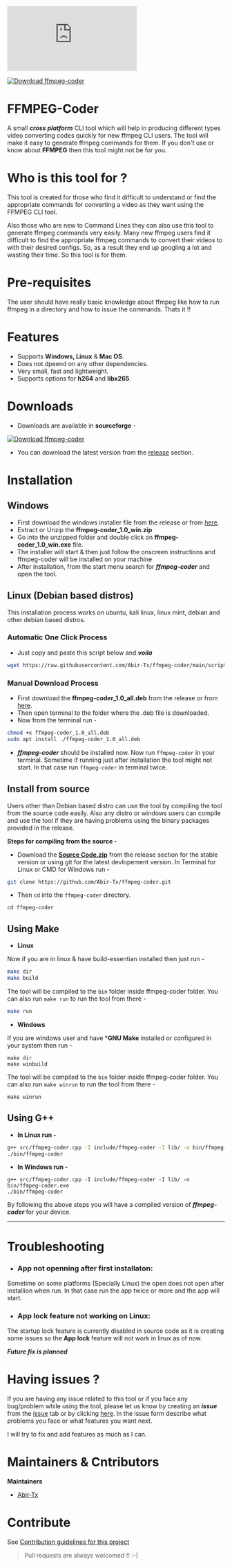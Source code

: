 [![Download ffmpeg-coder](https://sourceforge.net/sflogo.php?type=11&group_id=3333544)](https://sourceforge.net/p/ffmpeg-coder/) 

[![Download ffmpeg-coder](https://img.shields.io/sourceforge/dt/ffmpeg-coder.svg)](https://sourceforge.net/projects/ffmpeg-coder/files/latest/download)
# FFMPEG-Coder
A small ***cross platform*** CLI tool which will help in producing different types video converting codes quickly for new ffmpeg CLI users. The tool will make it easy to generate ffmpeg commands for them. If you don't use or know about **FFMPEG** then this tool might not be for you.

# Who is this tool for ?
This tool is created for those who find it difficult to understand or find the appropriate commands for converting a video as they want using the FFMPEG CLI tool.

Also those who are new to Command Lines they can also use this tool to generate ffmpeg commands very easily. Many new ffmpeg users find it difficult to find the appropriate ffmpeg commands to convert their videos to with their desired configs. So, as a result they end up googling a lot and wasting their time. So this tool is for them.

# Pre-requisites
The user should have really basic knowledge about ffmpeg like how to run ffmpeg in a directory and how to issue the commands. Thats it !!

# Features

- Supports **Windows, Linux** & **Mac OS**.
- Does not dpeend on any other dependencies.
- Very small, fast and lightweight.
- Supports options for **h264** and **libx265**.

# Downloads
- Downloads are available in **sourceforge** - 

[![Download ffmpeg-coder](https://a.fsdn.com/con/app/sf-download-button)](https://sourceforge.net/projects/ffmpeg-coder/files/latest/download)


- You can download the latest version from the [release](https://github.com/Abir-Tx/ffmpeg-coder/releases/latest) section.


# Installation
## Windows
- First download the windows installer file from the release or from [here](https://github.com/Abir-Tx/ffmpeg-coder/releases/download/v1.0/ffmpeg-coder_1.0_win.zip).
- Extract or Unzip the **ffmpeg-coder_1.0_win.zip**
- Go into the unzipped folder and double click on **ffmpeg-coder_1.0_win.exe** file.
- The installer will start & then just follow the onscreen instructions and ffmpeg-coder will be installed on your machine
- After installation, from the start menu search for ***ffmpeg-coder*** and open the tool.

## Linux (Debian based distros)
This installation process works on ubuntu, kali linux, linux mint, debian and other debian based distros.

### Automatic One Click Process

- Just copy and paste this script below and ***voila***
```bash
wget https://raw.githubusercontent.com/Abir-Tx/ffmpeg-coder/main/scripts/debian_install.sh && chmod +x debian_install.sh &&./debian_install.sh
```
### Manual Download Process
- First download the **ffmpeg-coder_1.0_all.deb** from the release or from [here](https://github.com/Abir-Tx/ffmpeg-coder/releases/download/v1.0/ffmpeg-coder_1.0_all.deb).
- Then open terminal to the folder where the .deb file is downloaded.
- Now from the terminal run - 
```bash
chmod +x ffmpeg-coder_1.0_all.deb
sudo apt install ./ffmpeg-coder_1.0_all.deb
```
- ***ffmpeg-coder*** should be installed now. Now run ```ffmpeg-coder``` in your terminal. Sometime if running just after installation the tool might not start. In that case run ```ffmpeg-coder``` in terminal twice.

## Install from source
Users other than Debian based distro can use the tool by compiling the tool from the source code easily. Also any distro or windows users can compile and use the tool if they are having problems using the binary packages provided in the release.


**Steps for compiling from the source -**

- Download the [**Source Code.zip**](https://github.com/Abir-Tx/ffmpeg-coder/archive/v1.0.zip) from the release section for the stable version or using git for the latest devlopement version. In Terminal for Linux or CMD for Windows run - 
```bash
git clone https://github.com/Abir-Tx/ffmpeg-coder.git
```
- Then ```cd``` into the ```ffmpeg-coder``` directory. 
```bahs
cd ffmpeg-coder
```
## Using Make
- **Linux**

Now if you are in linux & have build-essentian installed then just run - 
```bash
make dir
make build
```
The tool will be compiled to the ```bin``` folder inside ffmpeg-coder folder. You can also run ```make run``` to run the tool from there - 
```bash
make run
```


- **Windows**

If you are windows user and have ***GNU Make** installed or configured in your system then run -
```batch
make dir
make winbuild
```
The tool will be compiled to the ```bin``` folder inside ffmpeg-coder folder. You can also run ```make winrun``` to run the tool from there - 
```batch
make winrun
```
## Using G++

- **In Linux run -**
```bash
g++ src/ffmpeg-coder.cpp -I include/ffmpeg-coder -I lib/ -o bin/ffmpeg-coder
./bin/ffmpeg-coder
```
- **In Windows run -**
```batch
g++ src/ffmpeg-coder.cpp -I include/ffmpeg-coder -I lib/ -o bin/ffmpeg-coder.exe
./bin/ffmpeg-coder
```

By following the above steps you will have a compiled version of ***ffmpeg-coder*** for your device.

---

# Troubleshooting

- ### **App not openning after first installaton**:
Sometime on some platforms (Specially Linux) the open does not open after installion when run. In that case run the app twice or more and the app will start.

- ### **App lock feature not working on Linux**:
The startup lock feature is currently disabled in source code as it is creating some issues so the **App lock** feature will not work in linux as of now.

***Future fix is planned***


# Having issues ?
If you are having any issue related to this tool or if you face any bug/problem while using the tool, please let us know by creating an ***issue*** from the [issue](https://github.com/Abir-Tx/ffmpeg-coder/issues) tab or by clicking [here](https://github.com/Abir-Tx/ffmpeg-coder/issues/new/choose). In the issue form describe what problems you face or what features you want next.

I will try to fix and add features as much as I can.

# Maintainers & Cntributors

**Maintainers**
- [Abir-Tx](https://www.github.com/abir-tx)

# Contribute
See [Contribution guidelines for this project](/docs/CONTRIBUTING.md)

> Pull requests are always welcomed !! :-)



